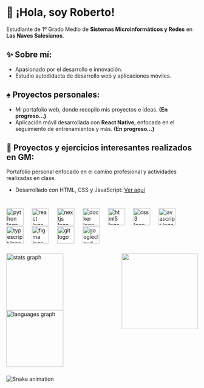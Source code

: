 # 👋 ¡Hola, soy Roberto!  
Estudiante de 1º Grado Medio de **Sistemas Microinformáticos y Redes** en **Las Naves Salesianos**.  

## ✨ Sobre mí:  
* Apasionado por el desarrollo e innovación.  
* Estudio autodidacta de desarrollo web y aplicaciones móviles.  

## ♠︎ Proyectos personales:  
* Mi portafolio web, donde recopilo mis proyectos e ideas. **(En progreso...)**  
* Aplicación móvil desarrollada con **React Native**, enfocada en el seguimiento de entrenamientos y más. **(En progreso...)**  


## 🦈 Proyectos y ejercicios interesantes realizados en GM:  
Portafolio personal enfocado en el camino profesional y actividades realizadas en clase.  
* Desarrollado con HTML, CSS y JavaScript: [Ver aquí](https://sites.google.com/view/ip1-robertocarrascoso/inicio)  

###
<br clear="both">

<div align="left">
  <img src="https://cdn.jsdelivr.net/gh/devicons/devicon/icons/python/python-original.svg" height="45" alt="python logo"  />
  <img width="14" />
  <img src="https://cdn.jsdelivr.net/gh/devicons/devicon/icons/react/react-original.svg" height="45" alt="react logo"  />
  <img width="14" />
  <img src="https://cdn.jsdelivr.net/gh/devicons/devicon/icons/nextjs/nextjs-original.svg" height="45" alt="nextjs logo"  />
  <img width="14" />
  <img src="https://cdn.jsdelivr.net/gh/devicons/devicon/icons/docker/docker-original.svg" height="45" alt="docker logo"  />
  <img width="14" />
  <img src="https://cdn.jsdelivr.net/gh/devicons/devicon/icons/html5/html5-original.svg" height="45" alt="html5 logo"  />
  <img width="14" />
  <img src="https://cdn.jsdelivr.net/gh/devicons/devicon/icons/css3/css3-original.svg" height="45" alt="css3 logo"  />
  <img width="14" />
  <img src="https://cdn.jsdelivr.net/gh/devicons/devicon/icons/javascript/javascript-original.svg" height="45" alt="javascript logo"  />
  <img width="14" />
  <img src="https://cdn.jsdelivr.net/gh/devicons/devicon/icons/typescript/typescript-original.svg" height="45" alt="typescript logo"  />
  <img width="14" />
  <img src="https://cdn.jsdelivr.net/gh/devicons/devicon/icons/figma/figma-original.svg" height="45" alt="figma logo"  />
  <img width="14" />
  <img src="https://cdn.jsdelivr.net/gh/devicons/devicon/icons/git/git-original.svg" height="45" alt="git logo"  />
  <img width="14" />
  <img src="https://cdn.jsdelivr.net/gh/devicons/devicon/icons/googlecloud/googlecloud-original.svg" height="45" alt="googlecloud logo"  />
</div>

###

<img align="right" height="200" src="https://media.discordapp.net/attachments/1340625560958668810/1344726518538178570/Skunk_works_Logo.svg.png?ex=67c1f5a9&is=67c0a429&hm=ac3a965163e40601f26fc91a59562316a13916b0d4ce4f780d618a9a5854b946&=&format=webp&quality=lossless&width=575&height=575"  />

###

<div align="left">
  <img src="https://github-readme-stats.vercel.app/api?username=robertocarrascoso&hide_title=false&hide_rank=false&show_icons=true&include_all_commits=true&count_private=true&disable_animations=false&theme=codeSTACKr&locale=es&hide_border=false&order=1" height="150" alt="stats graph"  />
  <img src="https://github-readme-stats.vercel.app/api/top-langs?username=robertocarrascoso&locale=es&hide_title=false&layout=compact&card_width=320&langs_count=5&theme=codeSTACKr&hide_border=false&order=2" height="150" alt="languages graph"  />
</div>

###

<img src="https://raw.githubusercontent.com/robertocarrascoso/robertocarrascoso/output/snake.svg" alt="Snake animation" />

###